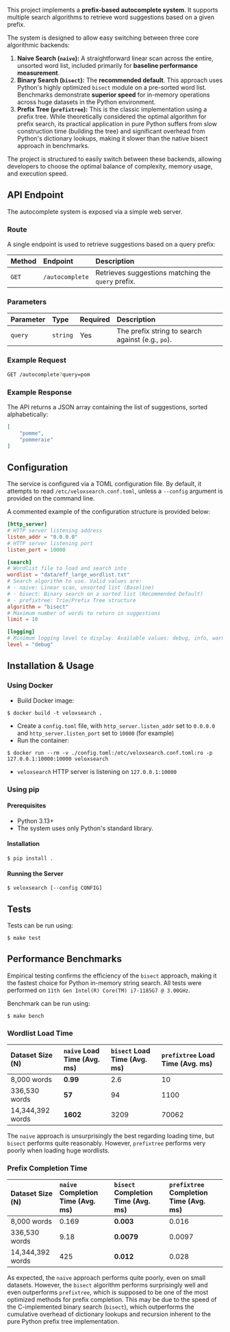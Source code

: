 This project implements a **prefix-based autocomplete system**. It supports multiple search algorithms to retrieve word suggestions based on a given prefix.

The system is designed to allow easy switching between three core algorithmic backends:

1. **Naive Search (`naive`):** A straightforward linear scan across the entire, unsorted word list, included primarily for **baseline performance measurement**.
2. **Binary Search (`bisect`):** The **recommended default**. This approach uses Python's highly optimized `bisect` module on a pre-sorted word list. Benchmarks demonstrate **superior speed** for in-memory operations across huge datasets in the Python environment.
3. **Prefix Tree (`prefixtree`):** This is the classic implementation using a prefix tree. While theoretically considered the optimal algorithm for prefix search, its practical application in pure Python suffers from slow construction time (building the tree) and significant overhead from Python's dictionary lookups, making it slower than the native bisect approach in benchmarks.

The project is structured to easily switch between these backends, allowing developers to choose the optimal balance of complexity, memory usage, and execution speed.

## API Endpoint

The autocomplete system is exposed via a simple web server.

### Route

A single endpoint is used to retrieve suggestions based on a query prefix:

| Method | Endpoint | Description |
| :--- | :--- | :--- |
| `GET` | `/autocomplete` | Retrieves suggestions matching the `query` prefix. |

### Parameters

| Parameter | Type | Required | Description |
| :--- | :--- | :--- | :--- |
| `query` | `string` | Yes | The prefix string to search against (e.g., `po`). |

### Example Request

```bash
GET /autocomplete?query=pom
```

### Example Response

The API returns a JSON array containing the list of suggestions, sorted alphabetically:
```json
[
    "pomme",
    "pommeraie"
]
```

## Configuration

The service is configured via a TOML configuration file. By default, it attempts to read `/etc/veloxsearch.conf.toml`, unless a `--config` argument is provided on the command line.

A commented example of the configuration structure is provided below:
```toml
[http_server]
# HTTP server listening address
listen_addr = "0.0.0.0"
# HTTP server listening port
listen_port = 10000

[search]
# Wordlist file to load and search into
wordlist = "data/eff_large_wordlist.txt"
# Search algorithm to use. Valid values are:
# - naive: Linear scan, unsorted list (Baseline)
# - bisect: Binary search on a sorted list (Recommended Default)
# - prefixtree: Trie/Prefix Tree structure
algorithm = "bisect"
# Maximum number of words to return in suggestions
limit = 10

[logging]
# Minimum logging level to display. Available values: debug, info, warning, error, critical
level = "debug"
```

## Installation & Usage

### Using Docker

* Build Docker image:
```
$ docker build -t veloxsearch .
```
* Create a `config.toml` file, with `http_server.listen_addr` set to `0.0.0.0` and `http_server.listen_port` set to `10000` (for example)
* Run the container:
```
$ docker run --rm -v ./config.toml:/etc/veloxsearch.conf.toml:ro -p 127.0.0.1:10000:10000 veloxsearch
```
* `veloxsearch` HTTP server is listening on `127.0.0.1:10000`

### Using pip

#### Prerequisites

* Python 3.13+
* The system uses only Python's standard library.

#### Installation

```
$ pip install .
```

#### Running the Server

```
$ veloxsearch [--config CONFIG]
```

## Tests

Tests can be run using:
```
$ make test
```

## Performance Benchmarks

Empirical testing confirms the efficiency of the `bisect` approach, making it the fastest choice for Python in-memory string search. All tests were performed on `11th Gen Intel(R) Core(TM) i7-1185G7 @ 3.00GHz`.

Benchmark can be run using:
```
$ make bench
```

### Wordlist Load Time

| Dataset Size (N) | `naive` Load Time (Avg. ms) |  `bisect` Load Time (Avg. ms) | `prefixtree` Load Time (Avg. ms) |
| :--- | :--- | :--- | :--- |
| 8,000 words | **0.99** | 2.6 | 10 | 
| 336,530 words | **57** | 94 | 1100 |
| 14,344,392 words | **1602** | 3209 | 70062 |

The `naive` approach is unsurprisingly the best regarding loading time, but `bisect` performs quite reasonably. However, `prefixtree` performs very poorly when loading huge wordlists.

### Prefix Completion Time

| Dataset Size (N) | `naive` Completion Time (Avg. ms) |  `bisect` Completion Time (Avg. ms) | `prefixtree` Completion Time (Avg. ms) |
| :--- | :--- | :--- | :--- |
| 8,000 words | 0.169 | **0.003** | 0.016 | 
| 336,530 words | 9.18 | **0.0079** | 0.0097 |
| 14,344,392 words | 425 | **0.012** | 0.028 |

As expected, the `naive` approach performs quite poorly, even on small datasets. However, the `bisect` algorithm performs surprisingly well and even outperforms `prefixtree`, which is supposed to be one of the most optimized methods for prefix completion. This may be due to the speed of the C-implemented binary search (`bisect`), which outperforms the cumulative overhead of dictionary lookups and recursion inherent to the pure Python prefix tree implementation.	

